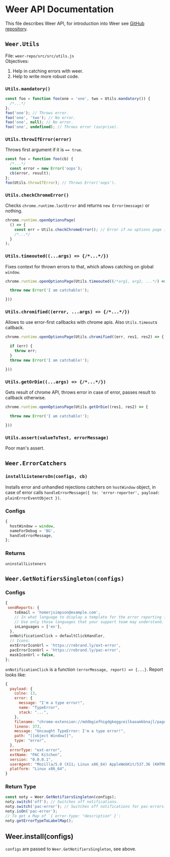# Weer API Documentation

This file describes Weer API, for introduction into Weer see [GitHub repository](https://github.com/error-reporter/weer).

## `Weer.Utils`

File: `weer-repo/src/src/utils.js`  
Objectives:
1. Help in catching errors with weer.
2. Help to write more robust code.

### `Utils.mandatory()`

```js
const foo = function foo(one = 'one', two = Utils.mandatory()) {
  /*...*/
};
foo('one'); // Throws error.
foo('one', 'two'); // No error.
foo('one', null); // No error.
foo('one', undefined); // Throws error (surprise).
```

### `Utils.throwIfError(error)`

Throws first argument if it is `== true`.

```js
const foo = function foo(cb) {
  /*...*/
  const error = new Error('oops');
  cb(error, result);
};
foo(Utils.throwIfError); // Throws Error('oops').
```

### `Utils.checkChromeError()`

Checks `chrome.runtime.lastError` and returns `new Error(message)` or nothing.
```js
chrome.runtime.openOptionsPage(
  () => {
    const err = Utils.checkChromeError(); // Error if no options page in `manifest.json`.
    /*...*/
  }
);
```

### `Utils.timeouted((...args) => {/*...*/})`

Fixes context for thrown errors to that, which allows catching on global `window`.
```js
chrome.runtime.openOptionsPage(Utils.timeouted((/*arg1, arg2, ...*/) => {

  throw new Error('I am catchable!');

}))
```

### `Utils.chromified((error, ...args) => {/*...*/})`

Allows to use error-first callbacks with chrome apis. Also `Utils.timeout`s callback.
```js
chrome.runtime.openOptionsPage(Utils.chromified((err, res1, res2) => {

  if (err) {
    throw err;
  }
  throw new Error('I am catchable!');

}))
```

### `Utils.getOrDie((...args) => {/*...*/})`

Gets result of chrome API, throws error in case of error, passes result to callback otherwise.
```js
chrome.runtime.openOptionsPage(Utils.getOrDie((res1, res2) => {

  throw new Error('I am catchable!');

}))
```

### `Utils.assert(valueToTest, errorMessage)`

Poor man's assert.

## `Weer.ErrorCatchers`

### `installListenersOn(configs, cb)`

Installs error and unhandled rejections catchers on `hostWindow` object, in case of error calls `handleErrorMessage({ to: 'error-reporter', payload: plainErrorEventObject })`.

### Configs
```js
{
  hostWindow = window,
  nameForDebug = 'BG',
  handleErrorMessage,
};
```

### Returns

`uninstallListeners`

## `Weer.GetNotifiersSingleton(configs)`

### Configs

```js
{
 sendReports: {
    toEmail = 'homerjsimpson@example.com',
    // In what language to display a template for the error reporting form.
    // Use only those languages that your support team may understand.
    inLanguages = ['en'],
  },
  onNotificationClick = defaultClickHandler,
  // Icons:
  extErrorIconUrl = 'https://rebrand.ly/ext-error',
  pacErrorIconUrl = 'https://rebrand.ly/pac-error',
  maskIconUrl = false,
};
```
`onNotificationClick` is a function `(errorMessage, report) => {...}`.
Report looks like:
```js
{
  payload: {
    colno: 13,
    error: {
      message: "I'm a type error!",
      name: "TypeError",
      stack: "...",
    },
    filename: "chrome-extension://mddbgiefhigdgkeggceilkaoamkbnajl/pages/popup/dist/bundle.js",
    lineno: 373,
    message: "Uncaught TypeError: I'm a type error!",
    path: "[[object Window]]",
    type: "error",
  },
  errorType: "ext-error",
  extName: "PAC Kitchen",
  version: "0.0.0.1",
  userAgent: "Mozilla/5.0 (X11; Linux x86_64) AppleWebKit/537.36 (KHTML, like Gecko) Chrome/68.0.3440.106 Safari/537.36",
  platform: "Linux x86_64",
}
```

### Return Type

```js
const noty = Weer.GetNotifiersSingleton(configs);
noty.switch('off'); // Switches off notifications.
noty.switch('pac-error'); // Switches off notifications for pac-errors.
noty.isOn('pac-error');
// To get a Map of `{ error-type: "description" }`:
noty.getErrorTypeToLabelMap();
```
## Weer.install(configs)

`configs` are passed to `Weer.GetNotifiersSingleton`, see above.
